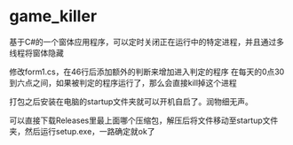 # game_killer
基于C#的一个窗体应用程序，可以定时关闭正在运行中的特定进程，并且通过多线程将窗体隐藏

修改form1.cs，在46行后添加额外的判断来增加进入判定的程序
在每天的0点30到六点之间，如果被判定的程序运行了，那么会直接kill掉这个进程

打包之后安装在电脑的startup文件夹就可以开机自启了。润物细无声。

可以直接下载Releases里最上面哪个压缩包，解压后将文件移动至startup文件夹，然后运行setup.exe，一路确定就ok了
